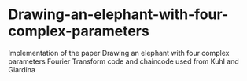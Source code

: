 # Drawing-an-elephant-with-four-complex-parameters
Implementation of the paper Drawing an elephant with four complex parameters
Fourier Transform code and chaincode used from Kuhl and Giardina
